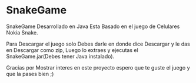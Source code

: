 # SnakeGame
SnakeGame Desarrollado en Java Esta Basado en el juego de Celulares Nokia Snake.


Para Descargar el juego solo Debes darle  en donde dice Descargar y le das en Descargar como zip, Luego lo extraes y ejecutas el SnakeGame.jar(Debes tener Java instalado).

Gracias por Mostrar interes en este proyecto espero que te guste el juego y que la pases bien ;)
